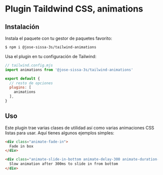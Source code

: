 # Plugin Taildwind CSS, animations

## Instalación

Instala el paquete con tu gestor de paquetes favorito:

```sh
$ npm i @jose-sissa-3s/tailwind-animations
```

Usa el plugin en tu configuración de Tailwind:

```js
// tailwind.config.mjs
import animations from '@jose-sissa-3s/tailwind-animations'

export default {
  // resto de opciones
  plugins: [
    animations
  ],
}
```

## Uso

Este plugin trae varias clases de utilidad así como varias animaciones CSS listas para usar. Aquí tienes algunos ejemplos simples:

```html
<div class="animate-fade-in">
  Fade in box
</div>

<div class="animate-slide-in-bottom animate-delay-300 animate-duration-slow">
  Slow animation after 300ms to slide in from bottom
</div>
```